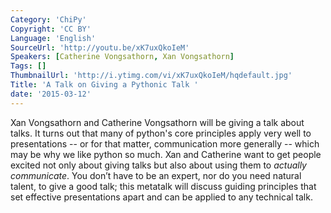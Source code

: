 ```yaml
---
Category: 'ChiPy'
Copyright: 'CC BY'
Language: 'English'
SourceUrl: 'http://youtu.be/xK7uxQkoIeM'
Speakers: [Catherine Vongsathorn, Xan Vongsathorn]
Tags: []
ThumbnailUrl: 'http://i.ytimg.com/vi/xK7uxQkoIeM/hqdefault.jpg'
Title: 'A Talk on Giving a Pythonic Talk '
date: '2015-03-12'
---
```

Xan Vongsathorn and Catherine Vongsathorn will be giving a talk about talks. It turns out that many of python's core principles apply very well to presentations -- or for that matter, communication more generally -- which may be why we like python so much. Xan and Catherine want to get people excited not only about giving talks but also about using them to *actually communicate*. You don’t have to be an expert, nor do you need natural talent, to give a good talk; this metatalk will discuss guiding principles that set effective presentations apart and can be applied to any technical talk.
